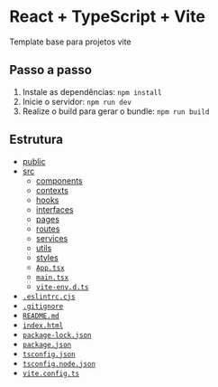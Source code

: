 # React + TypeScript + Vite

Template base para projetos vite

## Passo a passo

1. Instale as dependências: `npm install`
2. Inicie o servidor: `npm run dev`
3. Realize o build para gerar o bundle: `npm run build`

## Estrutura

- [public](./public)
- [src](./src)
  - [components](./src/components)
  - [contexts](./src/contexts)
  - [hooks](./src/hooks)
  - [interfaces](./src/interfaces)
  - [pages](./src/pages)
  - [routes](./src/routes)
  - [services](./src/services)
  - [utils](./src/utils)
  - [styles](./src/styles)
  - [`App.tsx`](./src/App.tsx)
  - [`main.tsx`](./src/main.tsx)
  - [`vite-env.d.ts`](./src/vite-env.d.ts)
- [`.eslintrc.cjs`](./.eslintrc.cjs)
- [`.gitignore`](./.gitignore)
- [`README.md`](./README.md)
- [`index.html`](./index.html)
- [`package-lock.json`](./package-lock.json)
- [`package.json`](./package.json)
- [`tsconfig.json`](./tsconfig.json)
- [`tsconfig.node.json`](./tsconfig.node.json)
- [`vite.config.ts`](./vite.config.ts)


